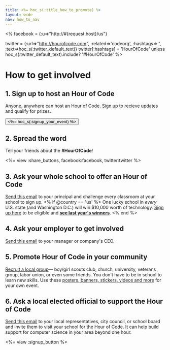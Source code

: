 ```yaml
---
title: <%= hoc_s(:title_how_to_promote) %>
layout: wide
nav: how_to_nav
---
```


<%
  facebook = {:u=>"http://#{request.host}/us"}

  twitter = {:url=>"http://hourofcode.com", :related=>'codeorg', :hashtags=>'', :text=>hoc_s(:twitter_default_text)}
  twitter[:hashtags] = 'HourOfCode' unless hoc_s(:twitter_default_text).include? '#HourOfCode'
%>

# How to get involved  

## 1. Sign up to host an Hour of Code
Anyone, anywhere can host an Hour of Code. [Sign up](<%= resolve_url('/') %>) to recieve updates and qualify for prizes.
<br/>

<a href="<%= resolve_url('/') %>"><button><%= hoc_s(:signup_your_event) %></button></a>

## 2. Spread the word 
Tell your friends about the **#HourOfCode**!

<%= view :share_buttons, facebook:facebook, twitter:twitter %>

## 3. Ask your whole school to offer an Hour of Code
[Send this email](<%= resolve_url('/resources/promote#sample-emails') %>) to your principal and challenge every classroom at your school to sign up. <% if @country == 'us' %> One lucky school in *every* U.S. state (and Washington D.C.) will win $10,000 worth of technology. [Sign up here](<%= resolve_url('/prizes-hardware-signup') %>) to be eligible and [**see last year's winners**](http://codeorg.tumblr.com/post/104109522378/prize-winners). <% end %>

## 4. Ask your employer to get involved
[Send this email](<%= resolve_url('/resources/promote#sample-emails') %>) to your manager or company's CEO. 

## 5. Promote Hour of Code in your community
[Recruit a local group](<%= resolve_url('/resources/promote#sample-emails') %>)— boy/girl scouts club, church, university, veterans group, labor union, or even some friends. You don't have to be in school to learn new skills. Use these [posters, banners, stickers, videos and more](<%= resolve_url('/resources/promote') %>) for your own event.

## 6. Ask a local elected official to support the Hour of Code
[Send this email](<%= resolve_url('/resources/promote#sample-emails') %>) to your local representatives, city council, or school board and invite them to visit your school for the Hour of Code. It can help build support for computer science in your area beyond one hour.


<%= view :signup_button %>